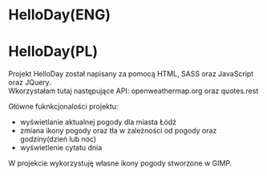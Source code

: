 # HelloDay(ENG)


# HelloDay(PL)
Projekt HelloDay został napisany za pomocą HTML, SASS oraz JavaScript oraz JQuery.\
Wkorzystałam tutaj następujące API: openweathermap.org oraz quotes.rest

Główne fuknkcjonalości projektu:
* wyświetlanie aktualnej pogody dla miasta Łódź
* zmiana ikony pogody oraz tła w zależności od pogody oraz godziny(dzień lub noc)
* wyświetlenie cytatu dnia

W projekcie wykorzystuję własne ikony pogody stworzone w GIMP.
